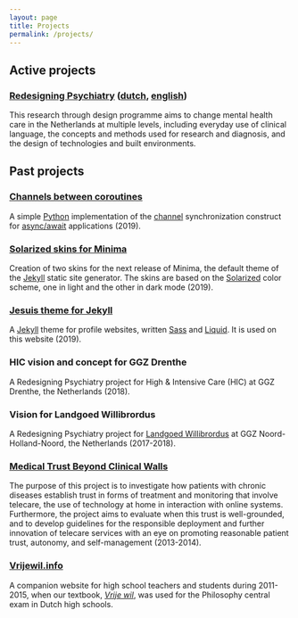 ```yaml
---
layout: page
title: Projects
permalink: /projects/
---
```


## Active projects

### [Redesigning Psychiatry](http://www.redesigningpsychiatry.org/) ([dutch](http://www.redesigningpsychiatry.org/), [english](https://www.reframingstudio.com/projects/reframing-mental-health))

This research through design programme aims to change mental health care in the Netherlands at multiple
levels, including everyday use of clinical language, the concepts and methods
used for research and diagnosis, and the design of technologies and built
environments.


## Past projects

### [Channels between coroutines](/channels/)

A simple [Python] implementation of the [channel] synchronization
construct for [async/await] applications (2019).

[Python]: https://www.python.org/
[channel]: https://en.wikipedia.org/wiki/Channel_(programming)
[async/await]: https://www.python.org/dev/peps/pep-0492/


### [Solarized skins for Minima](https://github.com/jekyll/minima/pull/404)

Creation of two skins for the next release of Minima, the default theme
of the [Jekyll] static site generator.
The skins are based on the [Solarized] color scheme,
one in light and the other in dark mode (2019).

[Solarized]: https://github.com/altercation/solarized


### [Jesuis theme for Jekyll](https://github.com/sandervoerman/jesuis)

A [Jekyll] theme for profile websites, written [Sass] and [Liquid].
It is used on this website (2019).

[Jekyll]: https://jekyllrb.com/
[Sass]: https://sass-lang.com/
[Liquid]: https://shopify.github.io/liquid/


### HIC vision and concept for GGZ Drenthe

A Redesigning Psychiatry project for High & Intensive Care (HIC) at
GGZ Drenthe, the Netherlands (2018).


### Vision for Landgoed Willibrordus

A Redesigning Psychiatry project for
[Landgoed Willibrordus](https://www.landgoedwillibrordus.nl/) at
GGZ Noord-Holland-Noord, the Netherlands (2017-2018).


### [Medical Trust Beyond Clinical Walls](http://beyondclinicalwalls.nl/)

The purpose of this project is to investigate how patients with chronic diseases
establish trust in forms of treatment and monitoring that involve telecare, the
use of technology at home in interaction with online systems. Furthermore, the
project aims to evaluate when this trust is well-grounded, and to develop
guidelines for the responsible deployment and further innovation of telecare
services with an eye on promoting reasonable patient trust, autonomy, and
self-management (2013-2014).


### [Vrijewil.info](http://vrijewil.info)

A companion website for high school teachers and students during 2011-2015,
when our textbook,
[*Vrije wil*](https://www.lemniscaat.nl/boeken/vrije-wil-discussies-over-verantwoordelijkheid-zelfverwerkelijking-en-bewustzijn/),
was used for the Philosophy central exam in Dutch high schools.
